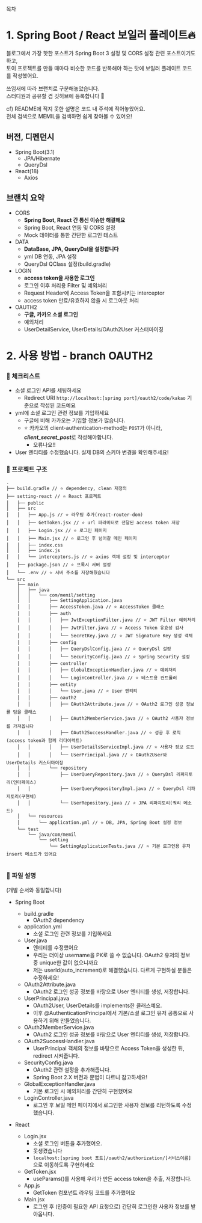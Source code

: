 목차

# 1. Spring Boot / React 보일러 플레이트🔥
블로그에서 가장 핫한 포스트가 Spring Boot 3 설정 및 CORS 설정 관련 포스트이기도 하고,     
토이 프로젝트를 만들 때마다 비슷한 코드를 반복해야 하는 탓에 보일러 플레이트 코드를 작성했어요.

쓰임새에 따라 브랜치로 구분해놓았습니다.     
스터디원과 공유할 겸 깃허브에 등록합니다 🤟

cf)
README에 적지 못한 설명은 코드 내 주석에 적어놓았어요.   
전체 검색으로 MEMIL을 검색하면 쉽게 찾아볼 수 있어요!

## 버전, 디펜던시
* Spring Boot(3.1)
  * JPA/Hibernate
  * QueryDsl
* React(18)
  * Axios

## 브랜치 요약
* CORS
  * **Spring Boot, React 간 통신 이슈만 해결해요**
  * Spring Boot, React 연동 및 CORS 설정
  * Mock 데이터를 통한 간단한 로그인 테스트
* DATA
  * **DataBase, JPA, QueryDsl을 설정합니다**
  * yml DB 연동, JPA 설정
  * QueryDsl QClass 설정(build.gradle)
* LOGIN
  * **access token을 사용한 로그인**
  * 로그인 이후 처리용 Filter 및 예외처리
  * Request Header에 Access Token을 포함시키는 interceptor
  * access token 만료/유효하지 않을 시 로그아웃 처리
* OAUTH2
  * **구글, 카카오 소셜 로그인**
  * 예외처리
  * UserDetailService, UserDetails/OAuth2User 커스터마이징


# 2. 사용 방법 - branch OAUTH2
### 🌿 체크리스트
* 소셜 로그인 API를 세팅하세요
  * Redirect URI ```http://localhost:[spring port]/oauth2/code/kakao``` 기준으로 작성된 코드예요
* yml에 소셜 로그인 관련 정보를 기입하세요
  * 구글에 비해 카카오는 기입할 정보가 많습니다.
  * ⭐️ 카카오의 client-authentication-method는 ```POST```가 아니라, ***client_secret_post***로 작성해야합니다.
    * 오류나요!!
* User 엔티티를 수정했습니다. 실제 DB의 스키마 변경을 확인해주세요!


### 🌿 프로젝트 구조

```
.
├── build.gradle // ⭐️ dependency, clean 재정의
├── setting-react // ⭐️ React 프로젝트
│   ├── public
│   ├── src
│   │   ├── App.js // ⭐️ 라우팅 추가(react-router-dom)
│   │   ├── GetToken.jsx // ⭐️ url 파라미터로 전달된 access token 저장
│   │   ├── Login.jsx // ⭐️ 로그인 페이지
│   │   ├── Main.jsx // ⭐️ 로그인 후 넘어갈 메인 페이지
│   │   ├── index.css
│   │   ├── index.js
│   │   └── interceptors.js // ⭐️ axios 객체 설정 및 interceptor
│   ├── package.json // ⭐️ 프록시 서버 설정
│   └── .env // ⭐️ 서버 주소를 저장해뒀습니다
└── src
    ├── main
    │   ├── java
    │   │   └── com/memil/setting
    │   │       ├── SettingApplication.java
    │   │       ├── AccessToken.java // ⭐️ AccessToken 클래스
    │   │       ├── auth
    │   │       │   ├── JwtExceptionFilter.java // ⭐️ JWT Filter 예외처리
    │   │       │   ├── JwtFilter.java // ⭐️ Access Token 유효성 검사
    │   │       │   └── SecretKey.java // ⭐️ JWT Signature Key 생성 객체
    │   │       ├── config
    │   │       │   ├── QueryDslConfig.java // ⭐️ QueryDsl 설정
    │   │       │   └── SecurityConfig.java // ⭐️ Spring Security 설정
    │   │       ├── controller
    │   │       │   ├── GlobalExceptionHandler.java // ⭐️ 예외처리
    │   │       │   └── LoginController.java // ⭐️ 테스트용 컨트롤러
    │   │       ├── entity
    │   │       │   └── User.java // ⭐️ User 엔티티
    │   │       ├── oauth2
    │   │       │   ├── OAuth2Attribute.java // ⭐️ OAuth2 로그인 성공 정보를 담을 클래스
    │   │       │   ├── OAuth2MemberService.java // ⭐️ OAuth2 사용자 정보를 가져옵니다
    │   │       │   ├── OAuth2SuccessHandler.java // ⭐️ 성공 후 로직(access token과 함께 리다이렉트)
    │   │       │   ├── UserDetailsServiceImpl.java // ⭐️ 사용자 정보 로드
    │   │       │   └── UserPrincipal.java // ⭐️ OAuth2User와 UserDetails 커스터마이징
    │   │       └── repository
    │   │           ├── UserQueryRepository.java // ⭐️ QueryDsl 리파지토리(인터페이스)
    │   │           ├── UserQueryRepositoryImpl.java // ⭐️ QueryDsl 리파지토리(구현체)
    │   │           └── UserRepository.java // ⭐️ JPA 리파지토리(쿼리 메소드)
    │   └── resources
    │       └── application.yml // ⭐️ DB, JPA, Spring Boot 설정 정보
    └── test
        └── java/com/memil
            └── setting
                └── SettingApplicationTests.java // ⭐️ 기본 로그인용 유저 insert 메소드가 있어요
    
```

### 🌿 파일 설명
(개발 순서와 동일합니다)

* Spring Boot
  * build.gradle
    * OAuth2 dependency
  * application.yml
    * 소셜 로그인 관련 정보를 기입하세요
  * User.java
    * 엔티티를 수정했어요
    * 우리는 더이상 username을 PK로 쓸 수 없습니다. OAuth2 유저의 정보 중 unique한 값이 없으니까요
    * 저는 userId(auto_increment)로 해결했습니다. 다르게 구현하실 분들은 수정하세요!
  * OAuth2Attribute.java
    * OAuth2 로그인 성공 정보를 바탕으로 User 엔티티를 생성, 저장합니다.
  * UserPrincipal.java
    * OAuth2User, UserDetails를 implements한 클래스예요.
    * 이후 @AuthenticationPrincipal에서 기본/소셜 로그인 유저 공통으로 사용하기 위해 만들었습니다.
  * OAuth2MemberService.java
    * OAuth2 로그인 성공 정보를 바탕으로 User 엔티티를 생성, 저장합니다.
  * OAuth2SuccessHandler.java
    * UserPrincipal 객체의 정보를 바탕으로 Access Token을 생성한 뒤, redirect 시켜줍니다.
  * SecurityConfig.java
    * OAuth2 관련 설정을 추가해줍니다.
    * Spring Boot 2.X 버전과 문법이 다르니 참고하세요!
  * GlobalExceptionHandler.java
    * 기본 로그인 시 예외처리를 간단히 구현했어요
  * LoginController.java
    * 로그인 후 보일 메인 페이지에서 로그인한 사용자 정보를 리턴하도록 수정했습니다.
     

* React
  * Login.jsx
    * 소셜 로그인 버튼을 추가했어요.
    * 못생겼습니다
    * ```localhost:[spring boot 포트]/oauth2/authorization/[서비스이름]```으로 이동하도록 구현하세요
  * GetToken.jsx
    * useParams()를 사용해 우리가 만든 access token을 추출, 저장합니다.
  * App.js
    * GetToken 컴포넌트 라우팅 코드를 추가했어요
  * Main.jsx
    * 로그인 후 (인증이 필요한 API 요청으로) 간단히 로그인한 사용자 정보를 받아옵니다.